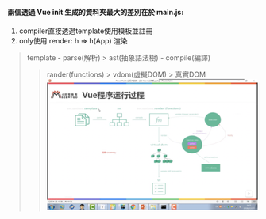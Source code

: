 #### 兩個透過 Vue init 生成的資料夾最大的差別在於 main.js:
1. compiler直接透過template使用模板並註冊
2. only使用 render: h => h(App) 渲染
>  template - parse(解析) > ast(抽象語法樹) - compile(編譯) 
>    > rander(functions) > vdom(虛擬DOM) > 真實DOM
![image](readme.png)